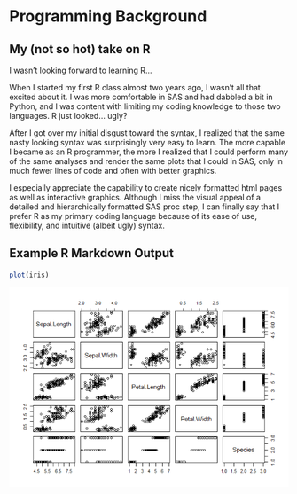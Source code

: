 Programming Background
================

## My (not so hot) take on R

I wasn’t looking forward to learning R…

When I started my first R class almost two years ago, I wasn’t all that
excited about it. I was more comfortable in SAS and had dabbled a bit in
Python, and I was content with limiting my coding knowledge to those two
languages. R just looked… ugly?

After I got over my initial disgust toward the syntax, I realized that
the same nasty looking syntax was surprisingly very easy to learn. The
more capable I became as an R programmer, the more I realized that I
could perform many of the same analyses and render the same plots that I
could in SAS, only in much fewer lines of code and often with better
graphics.

I especially appreciate the capability to create nicely formatted html
pages as well as interactive graphics. Although I miss the visual appeal
of a detailed and hierarchically formatted SAS proc step, I can finally
say that I prefer R as my primary coding language because of its ease of
use, flexibility, and intuitive (albeit ugly) syntax.

## Example R Markdown Output

``` r
plot(iris)
```

![](../images/example%20graphics-1.png)<!-- -->
